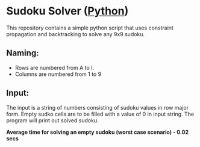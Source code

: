 # Sudoku Solver ([Python](src/sudoku_solver.py))

This repository contains a simple python script that uses constraint propagation and backtracking to solve any 9x9 sudoku.

## Naming:
* Rows are numbered from A to I.
* Columns are numbered from 1 to 9


## Input:
The input is a string of numbers consisting of sudoku values in row major form. Empty sudko cells are to be filled with a value of 0 in input string. The program will print out solved sudoku.

**Average time for solving an empty sudoku (worst case scenario) - 0.02 secs**

